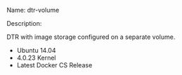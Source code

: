 Name: dtr-volume

Description:

DTR with image storage configured on a separate volume.

- Ubuntu 14.04
- 4.0.23 Kernel
- Latest Docker CS Release
